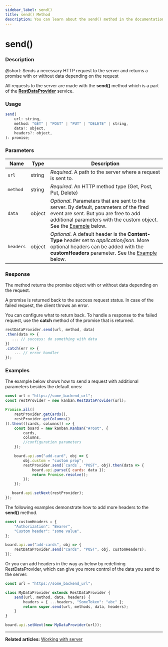 ```yaml
---
sidebar_label: send()
title: send() Method
description: You can learn about the send() method in the documentation of the DHTMLX JavaScript Kanban library. Browse developer guides and API reference, try out code examples and live demos, and download a free 30-day evaluation version of DHTMLX Kanban.
---
```


# send()

### Description

@short: Sends a necessary HTTP request to the server and returns a promise with or without data depending on the request 

All requests to the server are made with the **send()** method which is a part of the [**RestDataProvider**](guides/working_with_server.md/#restdataprovider) service.

### Usage

~~~js
send(
    url: string,
    method: "GET" | "POST" | "PUT" | "DELETE" | string,
    data?: object,
    headers?: object,
): promise;
~~~

### Parameters

| Name       | Type        | Description |
| ----------- | ----------- | ----------- |
| `url`         |  string     | *Required*. A path to the server where a request is sent to.            |
| `method`            |string             | *Required*. An HTTP method type (Get, Post, Put, Delete)            |
| `data`  | object        | *Optional*. Parameters that are sent to the server. By default, parameters of the fired event are sent.  But you are free to add additional parameters with the custom object. See the [Example](#examples) below. |
| `headers`  |object       | *Optional*. A default header is the **Content-Type** header set to *application/json*. More optional headers can be added with the **customHeaders** parameter. See the [Example](#examples) below. |

### Response

The method returns the promise object with or without data depending on the request.

A promise is returned back to the success request status. In case of the failed request, the client throws an error.

You can configure what to return back. To handle a response to the failed request, use the **catch** method of the promise that is returned. 

~~~jsx
restDataProvider.send(url, method, data)
.then(data => {
   ... // success: do something with data
})
.catch(err => {
    ... // error handler
});
~~~

### Examples

The example below shows how to send a request with additional parameters besides the default ones:

~~~jsx {14-20}
const url = "https://some_backend_url";
const restProvider = new kanban.RestDataProvider(url);

Promise.all([
    restProvider.getCards(),
    restProvider.getColumns()
]).then(([cards, columns]) => {
    const board = new kanban.Kanban("#root", {
        cards,
        columns,
        //configuration parameters
    });

    board.api.on("add-card", obj => {
        obj.custom = "custom prop";
        restProvider.send(`cards`, "POST", obj).then(data => {
            board.api.parse({ cards: data });
            return Promise.resolve();
        });
    });

   board.api.setNext(restProvider);
});
~~~

The following examples demonstrate how to add more headers to the **send()** method.

~~~js
const customHeaders = {
    "Authorization": "Bearer",
    "Custom header": "some value",
};

board.api.on("add-cards", obj => {
    restDataProvider.send("cards", "POST", obj, customHeaders);
});
~~~

Or you can add headers in the way as below by redefining RestDataProvider, which can give you more control of the data you send to the server:

~~~jsx {3-8}
const url = "https://some_backend_url";

class MyDataProvider extends RestDataProvider {
    send(url, method, data, headers) {
        headers = { ...headers, "SomeToken": "abc" };
        return super.send(url, methods, data, headers);
    }
}

board.api.setNext(new MyDataProvider(url));
~~~

---

**Related articles:** [Working with server](../../../../guides/working_with_server)